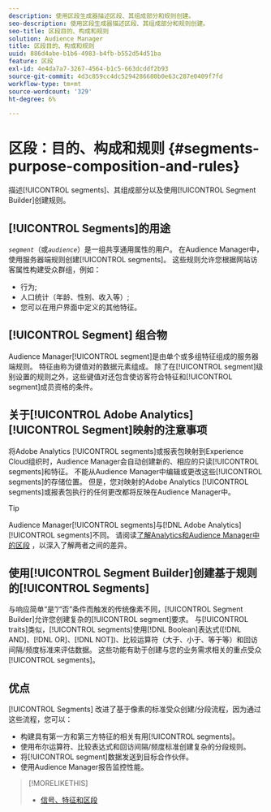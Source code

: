 ```yaml
---
description: 使用区段生成器描述区段、其组成部分和规则创建。
seo-description: 使用区段生成器描述区段、其组成部分和规则创建。
seo-title: 区段目的、构成和规则
solution: Audience Manager
title: 区段目的、构成和规则
uuid: 886d4abe-b1b6-4983-b4fb-b552d54d51ba
feature: 区段
exl-id: 4e4da7a7-3267-4564-b1c5-663dcddf2b93
source-git-commit: 4d3c859cc4dc5294286680b0e63c287e0409f7fd
workflow-type: tm+mt
source-wordcount: '329'
ht-degree: 6%

---
```


# 区段：目的、构成和规则 {#segments-purpose-composition-and-rules}

描述[!UICONTROL segments]、其组成部分以及使用[!UICONTROL Segment Builder]创建规则。

## [!UICONTROL Segments]的用途

*`segment`*（或&#x200B;*`audience`*）是一组共享通用属性的用户。 在Audience Manager中，使用服务器端规则创建[!UICONTROL segments]。 这些规则允许您根据网站访客属性构建受众群组，例如：

* 行为;
* 人口统计（年龄、性别、收入等）;
* 您可以在用户界面中定义的其他特征。

## [!UICONTROL Segment] 组合物

Audience Manager[!UICONTROL segment]是由单个或多组特征组成的服务器端规则。 特征由称为键值对的数据元素组成。 除了在[!UICONTROL segment]级别设置的规则之外，这些键值对还包含使访客符合特征和[!UICONTROL segment]成员资格的条件。

## 关于[!UICONTROL Adobe Analytics] [!UICONTROL Segment]映射的注意事项

将Adobe Analytics [!UICONTROL segments]或报表包映射到Experience Cloud组织时，Audience Manager会自动创建新的、相应的只读[!UICONTROL segments]和特征。 不能从Audience Manager中编辑或更改这些[!UICONTROL segments]的存储位置。 但是，您对映射的Adobe Analytics [!UICONTROL segments]或报表包执行的任何更改都将反映在Audience Manager中。

>[!TIP]
>
>Audience Manager[!UICONTROL segments]与[!DNL Adobe Analytics] [!UICONTROL segments]不同。 请阅读[了解Analytics和Audience Manager中的区段](https://docs.adobe.com/content/help/zh-Hans/analytics/integration/audience-analytics/audience-analytics-workflow/aam-analytics-segments.html) ，以深入了解两者之间的差异。

## 使用[!UICONTROL Segment Builder]创建基于规则的[!UICONTROL Segments]

与响应简单“是”/“否”条件而触发的传统像素不同，[!UICONTROL Segment Builder]允许您创建复杂的[!UICONTROL segment]要求。 与[!UICONTROL traits]类似，[!UICONTROL segments]使用[!DNL Boolean]表达式([!DNL AND]、[!DNL OR]、[!DNL NOT])、比较运算符（大于、小于、等于等）和回访间隔/频度标准来评估数据。 这些功能有助于创建与您的业务需求相关的重点受众[!UICONTROL segments]。

## 优点

[!UICONTROL Segments] 改进了基于像素的标准受众创建/分段流程，因为通过这些流程，您可以：

* 构建具有第一方和第三方特征的相关有用[!UICONTROL segments]。
* 使用布尔运算符、比较表达式和回访间隔/频度标准创建复杂的分段规则。
* 将[!UICONTROL segment]数据发送到目标合作伙伴。
* 使用Audience Manager报告监控性能。

>[!MORELIKETHIS]
>
>* [信号、特征和区段](../../reference/signal-trait-segment.md)

